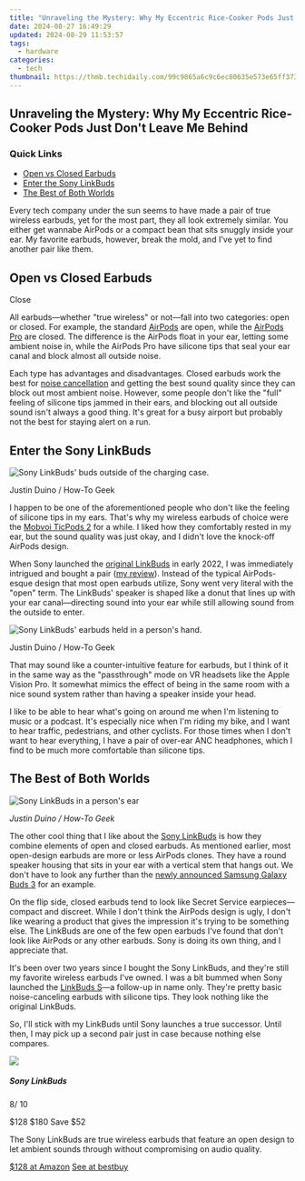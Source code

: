 ```yaml
---
title: "Unraveling the Mystery: Why My Eccentric Rice-Cooker Pods Just Don't Leave Me Behind"
date: 2024-08-27 16:49:29
updated: 2024-08-29 11:53:57
tags:
  - hardware
categories:
  - tech
thumbnail: https://thmb.techidaily.com/99c9865a6c9c6ec80635e573e65ff37309dc9b7d70208081aa77b6f0d087fbe7.jpg
---
```


## Unraveling the Mystery: Why My Eccentric Rice-Cooker Pods Just Don't Leave Me Behind

### Quick Links

* [Open vs Closed Earbuds](https://extra-hints.techidaily.com/updated-a-closer-look-ffmpeg-for-pristine-audio-extraction/)
* [Enter the Sony LinkBuds](https://extra-resources.techidaily.com/in-2024-a-step-by-step-approach-to-typography-addition-in-ae/)
* [The Best of Both Worlds](https://facebook-record-videos.techidaily.com/updated-in-2024-deceptions-toll-consequences-of-fake-supporters-in-video-markets/)

 Every tech company under the sun seems to have made a pair of true wireless earbuds, yet for the most part, they all look extremely similar. You either get wannabe AirPods or a compact bean that sits snuggly inside your ear. My favorite earbuds, however, break the mold, and I've yet to find another pair like them.

##  Open vs Closed Earbuds

Close 

 All earbuds—whether "true wireless" or not—fall into two categories: open or closed. For example, the standard [AirPods](https://games-able.techidaily.com/winning-the-wargame-7-crucial-fps-game-adjustments/) are open, while the [AirPods Pro](https://vimeo-videos.techidaily.com/new-in-2024-cutting-edge-techniques-for-rapid-thumbnail-assembly/) are closed. The difference is the AirPods float in your ear, letting some ambient noise in, while the AirPods Pro have silicone tips that seal your ear canal and block almost all outside noise.

 Each type has advantages and disadvantages. Closed earbuds work the best for [noise cancellation](https://facebook-clips.techidaily.com/updated-step-by-step-sharing-twitch-on-your-fb-page-for-2024/) and getting the best sound quality since they can block out most ambient noise. However, some people don't like the "full" feeling of silicone tips jammed in their ears, and blocking out all outside sound isn't always a good thing. It's great for a busy airport but probably not the best for staying alert on a run.

##  Enter the Sony LinkBuds

![Sony LinkBuds' buds outside of the charging case.](https://static1.howtogeekimages.com/wordpress/wp-content/uploads/2022/04/Sony-LinkBuds-buds-outside-of-the-charging-case.jpg) 

Justin Duino / How-To Geek

 I happen to be one of the aforementioned people who don't like the feeling of silicone tips in my ears. That's why my wireless earbuds of choice were the [Mobvoi TicPods 2](https://www.xda-developers.com/ticpods-2-pro-review-tic-ing-the-right-boxes/) for a while. I liked how they comfortably rested in my ear, but the sound quality was just okay, and I didn't love the knock-off AirPods design.

 When Sony launched the [original LinkBuds](https://www.amazon.com/Sony-LinkBuds-Wireless-Headphones-Open-Ring/dp/B09QNLR4GD?tag=hotoge-20&ascsubtag=UUhtgUeUpU2004725&asc%5Frefurl=https%3A%2F%2Fwww.howtogeek.com%2Fwhy-i-cant-let-go-of-these-weird-wireless-earbuds%2F&asc%5Fcampaign=Evergreen) in early 2022, I was immediately intrigued and bought a pair ([my review](https://howto.techidaily.com/fix-unfortunately-settings-has-stopped-on-nokia-xr21-quickly-drfone-by-drfone-fix-android-problems-fix-android-problems/)). Instead of the typical AirPods-esque design that most open earbuds utilize, Sony went very literal with the "open" term. The LinkBuds' speaker is shaped like a donut that lines up with your ear canal—directing sound into your ear while still allowing sound from the outside to enter.

![Sony LinkBuds' earbuds held in a person's hand.](https://static1.howtogeekimages.com/wordpress/wp-content/uploads/2022/04/Sony-LinkBuds-earbuds-held-in-a-persons-hand.jpg) 

Justin Duino / How-To Geek

 That may sound like a counter-intuitive feature for earbuds, but I think of it in the same way as the "passthrough" mode on VR headsets like the Apple Vision Pro. It somewhat mimics the effect of being in the same room with a nice sound system rather than having a speaker inside your head.

 I like to be able to hear what's going on around me when I'm listening to music or a podcast. It's especially nice when I'm riding my bike, and I want to hear traffic, pedestrians, and other cyclists. For those times when I don't want to hear everything, I have a pair of over-ear ANC headphones, which I find to be much more comfortable than silicone tips.

##  The Best of Both Worlds

![Sony LinkBuds in a person's ear](https://static1.howtogeekimages.com/wordpress/wp-content/uploads/2022/04/Sony-LinkBuds-in-a-persons-ear.jpg) 

_Justin Duino / How-To Geek_

 The other cool thing that I like about the [Sony LinkBuds](https://www.amazon.com/Sony-LinkBuds-Wireless-Headphones-Open-Ring/dp/B09QNLR4GD?tag=hotoge-20&ascsubtag=UUhtgUeUpU2004725&asc%5Frefurl=https%3A%2F%2Fwww.howtogeek.com%2Fwhy-i-cant-let-go-of-these-weird-wireless-earbuds%2F&asc%5Fcampaign=Evergreen) is how they combine elements of open and closed earbuds. As mentioned earlier, most open-design earbuds are more or less AirPods clones. They have a round speaker housing that sits in your ear with a vertical stem that hangs out. We don't have to look any further than the [newly announced Samsung Galaxy Buds 3](https://youtube-tips.techidaily.com/o-select-a-youtube-gaming-introduction-maker-free-or-paid-edition-for-2024/) for an example.

 On the flip side, closed earbuds tend to look like Secret Service earpieces—compact and discreet. While I don't think the AirPods design is ugly, I don't like wearing a product that gives the impression it's trying to be something else. The LinkBuds are one of the few open earbuds I've found that don't look like AirPods or any other earbuds. Sony is doing its own thing, and I appreciate that.

 It's been over two years since I bought the Sony LinkBuds, and they're still my favorite wireless earbuds I've owned. I was a bit bummed when Sony launched the [LinkBuds S](https://www.amazon.com/Sony-LinkBuds-Wireless-Canceling-Headphones/dp/B09YL76VSR?tag=hotoge-20&ascsubtag=UUhtgUeUpU2004725&asc%5Frefurl=https%3A%2F%2Fwww.howtogeek.com%2Fwhy-i-cant-let-go-of-these-weird-wireless-earbuds%2F&asc%5Fcampaign=Evergreen)—a follow-up in name only. They're pretty basic noise-canceling earbuds with silicone tips. They look nothing like the original LinkBuds.

 So, I'll stick with my LinkBuds until Sony launches a true successor. Until then, I may pick up a second pair just in case because nothing else compares.

![](https://static1.howtogeekimages.com/wordpress/wp-content/uploads/2023/06/21hmm81jubl-_sl500_.jpg) 

#####  Sony LinkBuds

8/ 10 

$128 $180 Save $52 

The Sony LinkBuds are true wireless earbuds that feature an open design to let ambient sounds through without compromising on audio quality.

[$128 at Amazon](http://www.amazon.com/dp/B09QNLR4GD?tag=hotoge-20&ascsubtag=UUhtgUeUpU2004725&asc%5Frefurl=https%3A%2F%2Fwww.howtogeek.com%2Fwhy-i-cant-let-go-of-these-weird-wireless-earbuds%2F&asc%5Fcampaign=Evergreen) [See at bestbuy](https://shop-links.co/link/?exclusive=1&publisher_slug=itechdaily19598&url=https%3A%2F%2Fwww.bestbuy.com%2Fsite%2Fsony-linkbuds-true-wireless-open-ear-earbuds-white%2F6493583.p%3FskuId%3D6493583)

<ins class="adsbygoogle"
     style="display:block"
     data-ad-format="autorelaxed"
     data-ad-client="ca-pub-7571918770474297"
     data-ad-slot="1223367746"></ins>



<ins class="adsbygoogle"
     style="display:block"
     data-ad-client="ca-pub-7571918770474297"
     data-ad-slot="8358498916"
     data-ad-format="auto"
     data-full-width-responsive="true"></ins>
